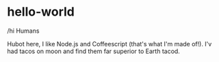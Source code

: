 # hello-world

/hi Humans

Hubot here, I like Node.js and Coffeescript (that's what I'm made of!).
I'v had tacos on moon and find them far superior to Earth tacod.
